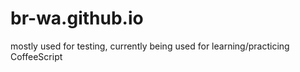 # br-wa.github.io

mostly used for testing, currently being used for learning/practicing CoffeeScript
